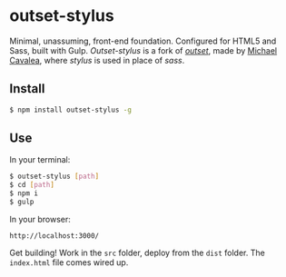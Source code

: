 # outset-stylus

Minimal, unassuming, front-end foundation. Configured for HTML5 and Sass, built with Gulp.
*Outset-stylus* is a fork of *[outset](https://github.com/callmecavs/outset)*, made by
[Michael Cavalea](https://github.com/callmecavs), where *stylus* is used in place of *sass*.

## Install

```bash
$ npm install outset-stylus -g
```

## Use

In your terminal:

```bash
$ outset-stylus [path]
$ cd [path]
$ npm i
$ gulp
```

In your browser:

```
http://localhost:3000/
```

Get building! Work in the `src` folder, deploy from the `dist` folder. The `index.html` file comes wired up.
